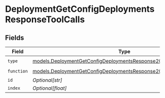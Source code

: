 # DeploymentGetConfigDeploymentsResponseToolCalls


## Fields

| Field                                                                                                                                            | Type                                                                                                                                             | Required                                                                                                                                         | Description                                                                                                                                      |
| ------------------------------------------------------------------------------------------------------------------------------------------------ | ------------------------------------------------------------------------------------------------------------------------------------------------ | ------------------------------------------------------------------------------------------------------------------------------------------------ | ------------------------------------------------------------------------------------------------------------------------------------------------ |
| `type`                                                                                                                                           | [models.DeploymentGetConfigDeploymentsResponse200ApplicationJSONType](../models/deploymentgetconfigdeploymentsresponse200applicationjsontype.md) | :heavy_check_mark:                                                                                                                               | N/A                                                                                                                                              |
| `function`                                                                                                                                       | [models.DeploymentGetConfigDeploymentsResponse200Function](../models/deploymentgetconfigdeploymentsresponse200function.md)                       | :heavy_check_mark:                                                                                                                               | N/A                                                                                                                                              |
| `id`                                                                                                                                             | *Optional[str]*                                                                                                                                  | :heavy_minus_sign:                                                                                                                               | N/A                                                                                                                                              |
| `index`                                                                                                                                          | *Optional[float]*                                                                                                                                | :heavy_minus_sign:                                                                                                                               | N/A                                                                                                                                              |